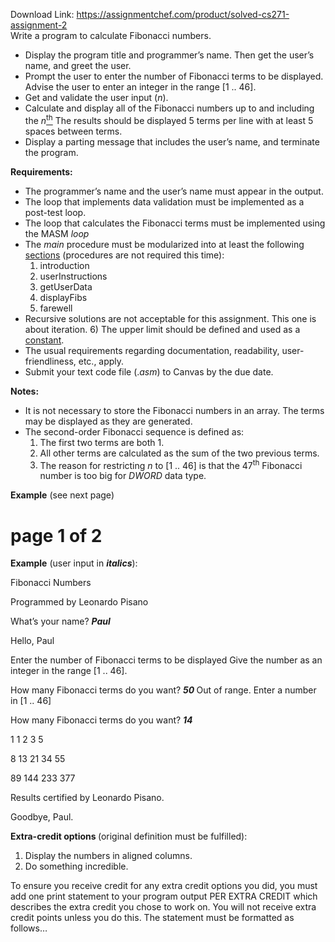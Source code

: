 Download Link: https://assignmentchef.com/product/solved-cs271-assignment-2
<br>
Write a program to calculate Fibonacci numbers.

<ul>

 <li>Display the program title and programmer’s name. Then get the user’s name, and greet the user.</li>

 <li>Prompt the user to enter the number of Fibonacci terms to be displayed. Advise the user to enter an integer in the range [1 .. 46].</li>

 <li>Get and validate the user input (<em>n</em>).</li>

 <li>Calculate and display all of the Fibonacci numbers up to and including the <em>n</em><u><sup>th</sup></u> The results should be displayed 5 terms per line with at least 5 spaces between terms.</li>

 <li>Display a parting message that includes the user’s name, and terminate the program.</li>

</ul>

<strong> </strong>

<strong>Requirements: </strong>

<ul>

 <li>The programmer’s name and the user’s name must appear in the output.</li>

 <li>The loop that implements data validation must be implemented as a post-test loop.</li>

 <li>The loop that calculates the Fibonacci terms must be implemented using the MASM <em>loop</em></li>

 <li>The <em>main</em> procedure must be modularized into at least the following <u>sections</u> (procedures are not required this time):

  <ol>

   <li>introduction</li>

   <li>userInstructions</li>

   <li>getUserData</li>

   <li>displayFibs</li>

   <li>farewell</li>

  </ol></li>

 <li>Recursive solutions are not acceptable for this assignment. This one is about iteration. 6)    The upper limit should be defined and used as a <u>constant</u>.</li>

 <li>The usual requirements regarding documentation, readability, user-friendliness, etc., apply.</li>

 <li>Submit your text code file (.<em>asm</em>) to Canvas by the due date.</li>

</ul>

<strong> </strong>

<strong>Notes: </strong>

<ul>

 <li>It is not necessary to store the Fibonacci numbers in an array. The terms may be displayed as they are generated.</li>

 <li>The second-order Fibonacci sequence is defined as:

  <ol>

   <li>The first two terms are both 1.</li>

   <li>All other terms are calculated as the sum of the two previous terms.</li>

   <li>The reason for restricting <em>n</em> to [1 .. 46] is that the 47<sup>th</sup> Fibonacci number is too big for <em>DWORD</em> data type.</li>

  </ol></li>

</ul>

<strong> </strong>

<strong>Example</strong> (see next page)

<h1>page 1 of 2</h1>




<strong>Example</strong> (user input in <strong><em>italics</em></strong>):

Fibonacci Numbers

Programmed by Leonardo Pisano




What’s your name? <strong><em>Paul</em></strong>

Hello, Paul

Enter the number of Fibonacci terms to be displayed Give the number as an integer in the range [1 .. 46].




How many Fibonacci terms do you want? <strong><em>50 </em></strong>Out of range.  Enter a number in [1 .. 46]

How many Fibonacci terms do you want? <strong><em>14 </em></strong>




1     1     2     3     5

8     13     21     34     55

89     144     233     377




Results certified by Leonardo Pisano.

Goodbye, Paul.







<strong>Extra-credit options </strong>(original definition must be fulfilled):

<ol>

 <li>Display the numbers in aligned columns.</li>

 <li>Do something incredible.</li>

</ol>




To ensure you receive credit for any extra credit options you did, you must add one print statement to your program output PER EXTRA CREDIT which describes the extra credit you chose to work on. You will not receive extra credit points unless you do this. The statement must be formatted as follows…
